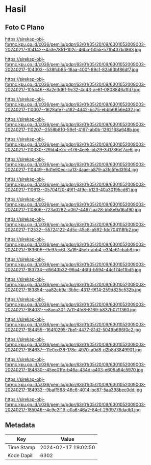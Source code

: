 # Hasil

## Foto C Plano

https://sirekap-obj-formc.kpu.go.id/c036/pemilu/pdpr/63/01/05/20/09/6301052009003-20240217-104142--4a3e7851-102c-46ba-b055-571b437bd863.jpg

https://sirekap-obj-formc.kpu.go.id/c036/pemilu/pdpr/63/01/05/20/09/6301052009003-20240217-104303--538fcb85-18aa-400f-89c1-82a63bf86df7.jpg

https://sirekap-obj-formc.kpu.go.id/c036/pemilu/pdpr/63/01/05/20/09/6301052009003-20240217-105446--8a2e3d6f-9c32-4c43-ae61-0808846a1fd7.jpg

https://sirekap-obj-formc.kpu.go.id/c036/pemilu/pdpr/63/01/05/20/09/6301052009003-20240217-110007--1628afe7-c182-4d42-bc75-ebbb6856e432.jpg

https://sirekap-obj-formc.kpu.go.id/c036/pemilu/pdpr/63/01/05/20/09/6301052009003-20240217-110207--2558b810-59e1-4167-ab0b-1262168a648b.jpg

https://sirekap-obj-formc.kpu.go.id/c036/pemilu/pdpr/63/01/05/20/09/6301052009003-20240217-110330--29bb4e2c-e176-4ee5-bb29-3d1786ef7ae6.jpg

https://sirekap-obj-formc.kpu.go.id/c036/pemilu/pdpr/63/01/05/20/09/6301052009003-20240217-110449--9d1e90ec-ca13-4aae-a879-a3fc5fed3f64.jpg

https://sirekap-obj-formc.kpu.go.id/c036/pemilu/pdpr/63/01/05/20/09/6301052009003-20240217-110613--05704f20-49f1-4f9e-b123-40a30195cd61.jpg

https://sirekap-obj-formc.kpu.go.id/c036/pemilu/pdpr/63/01/05/20/09/6301052009003-20240217-110806--723a0282-a067-4497-aa28-bb8e9a16af90.jpg

https://sirekap-obj-formc.kpu.go.id/c036/pemilu/pdpr/63/01/05/20/09/6301052009003-20240217-112532--55724122-4d5c-45c8-a592-fdc704118fb2.jpg

https://sirekap-obj-formc.kpu.go.id/c036/pemilu/pdpr/63/01/05/20/09/6301052009003-20240217-183606--9e97ec6f-3a19-45eb-abb4-e3f4c61cbab8.jpg

https://sirekap-obj-formc.kpu.go.id/c036/pemilu/pdpr/63/01/05/20/09/6301052009003-20240217-183734--d5643b32-99a4-46fd-b594-44c174e11bd5.jpg

https://sirekap-obj-formc.kpu.go.id/c036/pemilu/pdpr/63/01/05/20/09/6301052009003-20240217-183854--aa82cb9a-3b5e-4317-9f14-259d825c532b.jpg

https://sirekap-obj-formc.kpu.go.id/c036/pemilu/pdpr/63/01/05/20/09/6301052009003-20240217-184031--e8aea30f-7a11-4fe8-8169-b837b0711360.jpg

https://sirekap-obj-formc.kpu.go.id/c036/pemilu/pdpr/63/01/05/20/09/6301052009003-20240217-184455--164f0295-7be1-4477-81d2-5049b696f0c2.jpg

https://sirekap-obj-formc.kpu.go.id/c036/pemilu/pdpr/63/01/05/20/09/6301052009003-20240217-184637--11e0cd38-178c-4970-a0d8-d2b8d3849901.jpg

https://sirekap-obj-formc.kpu.go.id/c036/pemilu/pdpr/63/01/05/20/09/6301052009003-20240217-184830--45ee01fe-b46a-434d-a403-e609a94c5970.jpg

https://sirekap-obj-formc.kpu.go.id/c036/pemilu/pdpr/63/01/05/20/09/6301052009003-20240217-184933--9baff568-46c6-4014-bc87-5aa398bec0dd.jpg

https://sirekap-obj-formc.kpu.go.id/c036/pemilu/pdpr/63/01/05/20/09/6301052009003-20240217-185046--4c9e2f19-c0a6-46a2-84ef-2909776dadb1.jpg


## Metadata

| Key        | Value               |
| ---------- | ------------------- |
| Time Stamp | 2024-02-17 19:02:50 |
| Kode Dapil | 6302                |



